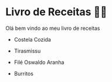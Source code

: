 # Livro de Receitas :man_cook:

Olá bem vindo ao meu livro de receitas



- Costela Cozida

- Tirasmissu

- Filé Oswaldo Aranha

- Burritos

